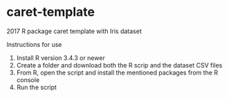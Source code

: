# caret-template
2017 R package caret template with Iris dataset

Instructions for use

1. Install R version 3.4.3 or newer
2. Create a folder and download both the R scrip and the dataset CSV files
4. From R, open the script and install the mentioned packages from the R console
5. Run the script
